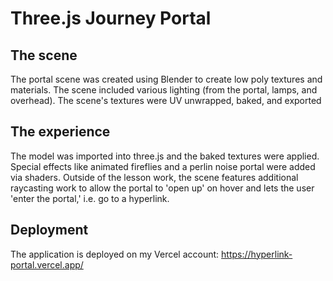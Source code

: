 # Three.js Journey Portal

## The scene

The portal scene was created using Blender to create low poly textures and materials. The scene included various lighting (from the portal, lamps, and overhead). The scene's textures were UV unwrapped, baked, and exported

## The experience

The model was imported into three.js and the baked textures were applied. Special effects like animated fireflies and a perlin noise portal were added via shaders. Outside of the lesson work, the scene features additional raycasting work to allow the portal to 'open up' on hover and lets the user 'enter the portal,' i.e. go to a hyperlink.

## Deployment

The application is deployed on my Vercel account:
https://hyperlink-portal.vercel.app/
